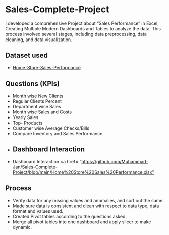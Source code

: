 # Sales-Complete-Project
I developed a comprehensive Project about “Sales Performance” in Excel, Creating Multiple Modern Dashboards and Tables to analyze the data. This process involved several stages, including data preprocessing, data cleaning, and data visualization.
## Dataset used
-	<a href= “https://github.com/Muhammad-Jan/Sales-Complete-Project/blob/main/Home%20Store%20Sales%20Performance.xlsx”> Home-Store-Sales-Performance</a>
## Questions (KPIs)
-	Month wise New Clients
-	Regular Clients Percent
-	Department wise Sales
-	Month wise Sales and Costs
-	Yearly Sales
-	Top- Products
-	Customer wise Average Checks/Bills
-	Compare Inventory and Sales Performance
-	## Dashboard Interaction
-	Dashboard Interaction <a href= “https://github.com/Muhammad-Jan/Sales-Complete-Project/blob/main/Home%20Store%20Sales%20Performance.xlsx”
## Process
-	Verify data for any missing values and anomalies, and sort out the same.
-	Made sure data is consistent and clean with respect to data type, data format and values used.
-	Created Pivot tables according to the questions asked.
-	Merge all pivot tables into one dashboard and apply slicer to make dynamic.
